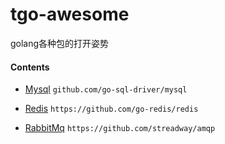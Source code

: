 # tgo-awesome
golang各种包的打开姿势

#### Contents

- [Mysql](https://github.com/nashlibby/tgo-awesome/tree/master/mysql) `github.com/go-sql-driver/mysql`

- [Redis](https://github.com/nashlibby/tgo-awesome/tree/master/redis) `https://github.com/go-redis/redis`

- [RabbitMq](https://github.com/nashlibby/tgo-awesome/tree/master/rabbitmq) `https://github.com/streadway/amqp`
